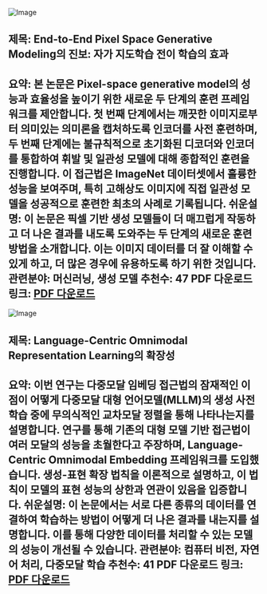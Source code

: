 ![Image](https://cdn-thumbnails.huggingface.co/social-thumbnails/papers/2510.12586.png)
## 제목: End-to-End Pixel Space Generative Modeling의 진보: 자가 지도학습 전이 학습의 효과
**요약**: 본 논문은 Pixel-space generative model의 성능과 효율성을 높이기 위한 새로운 두 단계의 훈련 프레임 워크를 제안합니다. 첫 번째 단계에서는 깨끗한 이미지로부터 의미있는 의미론을 캡처하도록 인코더를 사전 훈련하며, 두 번째 단계에는 불규칙적으로 초기화된 디코더와 인코더를 통합하여 휘발 및 일관성 모델에 대해 종합적인 훈련을 진행합니다. 이 접근법은 ImageNet 데이터셋에서 훌륭한 성능을 보여주며, 특히 고해상도 이미지에 직접 일관성 모델을 성공적으로 훈련한 최초의 사례로 기록됩니다.
**쉬운설명**: 이 논문은 픽셀 기반 생성 모델들이 더 매끄럽게 작동하고 더 나은 결과를 내도록 도와주는 두 단계의 새로운 훈련 방법을 소개합니다. 이는 이미지 데이터를 더 잘 이해할 수 있게 하고, 더 많은 경우에 유용하도록 하기 위한 것입니다.
**관련분야**: 머신러닝, 생성 모델
**추천수**: 47
**PDF 다운로드 링크**: [PDF 다운로드](https://arxiv.org/pdf/2510.12586)
---

![Image](https://cdn-thumbnails.huggingface.co/social-thumbnails/papers/2510.11693.png)
## 제목: Language-Centric Omnimodal Representation Learning의 확장성
**요약**: 이번 연구는 다중모달 임베딩 접근법의 잠재적인 이점이 어떻게 다중모달 대형 언어모델(MLLM)의 생성 사전 학습 중에 무의식적인 교차모달 정렬을 통해 나타나는지를 설명합니다. 연구를 통해 기존의 대형 모델 기반 접근법이 여러 모달의 성능을 초월한다고 주장하며, Language-Centric Omnimodal Embedding 프레임워크를 도입했습니다. 생성-표현 확장 법칙을 이론적으로 설명하고, 이 법칙이 모델의 표현 성능의 상한과 연관이 있음을 입증합니다.
**쉬운설명**: 이 논문에서는 서로 다른 종류의 데이터를 연결하여 학습하는 방법이 어떻게 더 나은 결과를 내는지를 설명합니다. 이를 통해 다양한 데이터를 처리할 수 있는 모델의 성능이 개선될 수 있습니다.
**관련분야**: 컴퓨터 비전, 자연어 처리, 다중모달 학습
**추천수**: 41
**PDF 다운로드 링크**: [PDF 다운로드](https://arxiv.org/pdf/2510.11693)
---